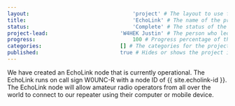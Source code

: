 ```yaml
---
layout:									'project' # The layout to use for the project page. This should never be changed.
title:									'EchoLink' # The name of the project.
status:									'Complete' # The status of the project. Values: 'Brainstorming', 'Designing', 'Building', 'Testing', 'Implementing', 'On-Hold', or 'Cancelled'.
project-lead:						'W4HEK Justin' # The person who led the project.
progress:								100 # Progress percentage of the project.
categories:							[] # The categories for the project.
published:							true # Hides or shows the project in feeds.
---
```



We have created an EchoLink node that is currently operational. The EchoLink runs on call sign W0UNC-R with a node ID of {{ site.echolink-id }}. The EchoLink node will allow amateur radio operators from all over the world to connect to our repeater using their computer or mobile device.
